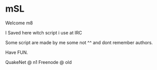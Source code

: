 # mSL
Welcome m8

I Saved here witch script i use at IRC

Some script are made by me some not ^^ and dont remember authors.

Have FUN.

QuakeNet @ n1
Freenode @ old
